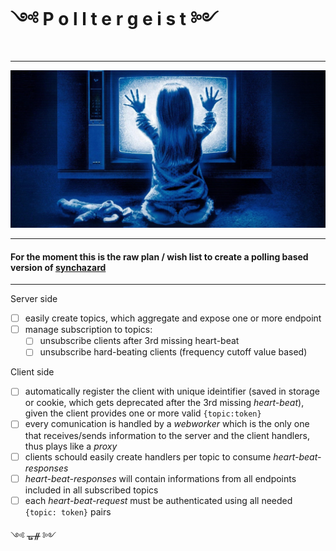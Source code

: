 # ༺ P o l l t e r g e i s t ༻
---
![Polltergeist](https://github.com/fedeghe/polltergeist/blob/master/sample/cli/media/poltergeist_eventbrite.jpg?raw=true)

---

#### For the moment this is the raw plan / wish list to create a **polling** based version of [synchazard](https://github.com/fedeghe/synchazard)  

---
Server side
- [ ] easily create topics, which aggregate and expose one or more endpoint
- [ ] manage subscription to topics:
    - [ ] unsubscribe clients after 3rd missing heart-beat
    - [ ] unsubscribe hard-beating clients (frequency cutoff value based)

Client side
- [ ] automatically register the client with unique ideintifier (saved in storage or cookie, which gets deprecated after the 3rd missing _heart-beat_), given the client provides one or more valid `{topic:token}`
- [ ] every comunication is handled by a _webworker_ which is the only one that receives/sends information to the server and the client handlers, thus plays like a _proxy_
- [ ] clients schould easily create handlers per topic to consume _heart-beat-responses_
- [ ] _heart-beat-responses_ will contain informations from all endpoints included in all subscribed topics
- [ ] each _heart-beat-request_ must be authenticated using all needed `{topic: token}` pairs  

༺ ᚗᚌ ༻